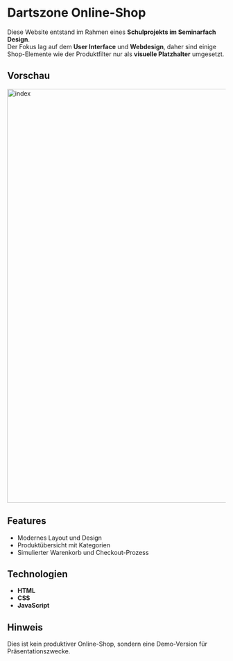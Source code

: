 # Dartszone Online-Shop

Diese Website entstand im Rahmen eines **Schulprojekts im Seminarfach Design**.  
Der Fokus lag auf dem **User Interface** und **Webdesign**, daher sind einige Shop-Elemente wie der Produktfilter nur als **visuelle Platzhalter** umgesetzt.

## Vorschau
<img width="1918" height="956" alt="index" src="https://github.com/user-attachments/assets/cc3347d2-f9f3-48d3-9053-89ac5d28aaed" />

## Features
- Modernes Layout und Design
- Produktübersicht mit Kategorien
- Simulierter Warenkorb und Checkout-Prozess

## Technologien
- **HTML**
- **CSS**
- **JavaScript**

## Hinweis
Dies ist kein produktiver Online-Shop, sondern eine Demo-Version für Präsentationszwecke.

